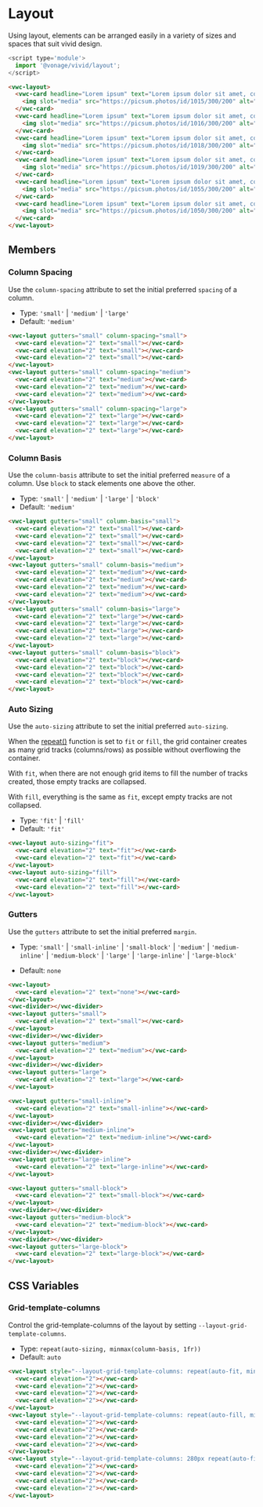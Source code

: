 # Layout

Using layout, elements can be arranged easily in a variety of sizes and spaces that suit vivid design.

```js
<script type='module'>
  import '@vonage/vivid/layout';
</script>
```

```html preview
<vwc-layout>
  <vwc-card headline="Lorem ipsum" text="Lorem ipsum dolor sit amet, consectetur adipiscing elit.">
    <img slot="media" src="https://picsum.photos/id/1015/300/200" alt="landscape" style="width: 100%; height: 150px; object-fit: cover;"/>
  </vwc-card>
  <vwc-card headline="Lorem ipsum" text="Lorem ipsum dolor sit amet, consectetur adipiscing elit.">
    <img slot="media" src="https://picsum.photos/id/1016/300/200" alt="landscape" style="width: 100%; height: 150px; object-fit: cover;"/>
  </vwc-card>
  <vwc-card headline="Lorem ipsum" text="Lorem ipsum dolor sit amet, consectetur adipiscing elit.">
    <img slot="media" src="https://picsum.photos/id/1018/300/200" alt="landscape" style="width: 100%; height: 150px; object-fit: cover;"/>
  </vwc-card>
  <vwc-card headline="Lorem ipsum" text="Lorem ipsum dolor sit amet, consectetur adipiscing elit.">
    <img slot="media" src="https://picsum.photos/id/1019/300/200" alt="landscape" style="width: 100%; height: 150px; object-fit: cover;"/>
  </vwc-card>
  <vwc-card headline="Lorem ipsum" text="Lorem ipsum dolor sit amet, consectetur adipiscing elit.">
    <img slot="media" src="https://picsum.photos/id/1055/300/200" alt="landscape" style="width: 100%; height: 150px; object-fit: cover;"/>
  </vwc-card>
  <vwc-card headline="Lorem ipsum" text="Lorem ipsum dolor sit amet, consectetur adipiscing elit.">
    <img slot="media" src="https://picsum.photos/id/1050/300/200" alt="landscape" style="width: 100%; height: 150px; object-fit: cover;"/>
  </vwc-card>
</vwc-layout>
```

## Members

### Column Spacing

Use the `column-spacing` attribute to set the initial preferred `spacing` of a column.

- Type: `'small'` | `'medium'` | `'large'`
- Default: `'medium'`

```html preview full
<vwc-layout gutters="small" column-spacing="small">
  <vwc-card elevation="2" text="small"></vwc-card>
  <vwc-card elevation="2" text="small"></vwc-card>
  <vwc-card elevation="2" text="small"></vwc-card>
</vwc-layout>
<vwc-layout gutters="small" column-spacing="medium">
  <vwc-card elevation="2" text="medium"></vwc-card>
  <vwc-card elevation="2" text="medium"></vwc-card>
  <vwc-card elevation="2" text="medium"></vwc-card>
</vwc-layout>
<vwc-layout gutters="small" column-spacing="large">
  <vwc-card elevation="2" text="large"></vwc-card>
  <vwc-card elevation="2" text="large"></vwc-card>
  <vwc-card elevation="2" text="large"></vwc-card>
</vwc-layout>
```

### Column Basis

Use the `column-basis` attribute to set the initial preferred `measure` of a column.
Use `block` to stack elements one above the other.

- Type: `'small'` | `'medium'` | `'large'` | `'block'`
- Default: `'medium'`

```html preview full
<vwc-layout gutters="small" column-basis="small">
  <vwc-card elevation="2" text="small"></vwc-card>
  <vwc-card elevation="2" text="small"></vwc-card>
  <vwc-card elevation="2" text="small"></vwc-card>
  <vwc-card elevation="2" text="small"></vwc-card>
</vwc-layout>
<vwc-layout gutters="small" column-basis="medium">
  <vwc-card elevation="2" text="medium"></vwc-card>
  <vwc-card elevation="2" text="medium"></vwc-card>
  <vwc-card elevation="2" text="medium"></vwc-card>
  <vwc-card elevation="2" text="medium"></vwc-card>
</vwc-layout>
<vwc-layout gutters="small" column-basis="large">
  <vwc-card elevation="2" text="large"></vwc-card>
  <vwc-card elevation="2" text="large"></vwc-card>
  <vwc-card elevation="2" text="large"></vwc-card>
  <vwc-card elevation="2" text="large"></vwc-card>
</vwc-layout>
<vwc-layout gutters="small" column-basis="block">
  <vwc-card elevation="2" text="block"></vwc-card>
  <vwc-card elevation="2" text="block"></vwc-card>
  <vwc-card elevation="2" text="block"></vwc-card>
  <vwc-card elevation="2" text="block"></vwc-card>
</vwc-layout>
```


### Auto Sizing

Use the `auto-sizing` attribute to set the initial preferred `auto-sizing`.

When the [repeat()](#css-custom-properties) function is set to `fit` or `fill`, the grid container creates as many grid tracks (columns/rows) as possible without overflowing the container.

With `fit`, when there are not enough grid items to fill the number of tracks created, those empty tracks are collapsed.

With `fill`, everything is the same as `fit`, except empty tracks are not collapsed.

- Type: `'fit'` | `'fill'`
- Default: `'fit'`

```html preview full
<vwc-layout auto-sizing="fit">
  <vwc-card elevation="2" text="fit"></vwc-card>
  <vwc-card elevation="2" text="fit"></vwc-card>
</vwc-layout>
<vwc-layout auto-sizing="fill">
  <vwc-card elevation="2" text="fill"></vwc-card>
  <vwc-card elevation="2" text="fill"></vwc-card>
</vwc-layout>
```

### Gutters

Use the `gutters` attribute to set the initial preferred `margin`.

- Type: `'small'` | `'small-inline'` | `'small-block'` | `'medium'` | `'medium-inline'` | `'medium-block'` | `'large'` | `'large-inline'` | `'large-block'`

- Default: `none`

```html preview full
<vwc-layout>
  <vwc-card elevation="2" text="none"></vwc-card>
</vwc-layout>
<vwc-divider></vwc-divider>
<vwc-layout gutters="small">
  <vwc-card elevation="2" text="small"></vwc-card>
</vwc-layout>
<vwc-divider></vwc-divider>
<vwc-layout gutters="medium">
  <vwc-card elevation="2" text="medium"></vwc-card>
</vwc-layout>
<vwc-divider></vwc-divider>
<vwc-layout gutters="large">
  <vwc-card elevation="2" text="large"></vwc-card>
</vwc-layout>
```

```html preview full
<vwc-layout gutters="small-inline">
  <vwc-card elevation="2" text="small-inline"></vwc-card>
</vwc-layout>
<vwc-divider></vwc-divider>
<vwc-layout gutters="medium-inline">
  <vwc-card elevation="2" text="medium-inline"></vwc-card>
</vwc-layout>
<vwc-divider></vwc-divider>
<vwc-layout gutters="large-inline">
  <vwc-card elevation="2" text="large-inline"></vwc-card>
</vwc-layout>
```

```html preview full
<vwc-layout gutters="small-block">
  <vwc-card elevation="2" text="small-block"></vwc-card>
</vwc-layout>
<vwc-divider></vwc-divider>
<vwc-layout gutters="medium-block">
  <vwc-card elevation="2" text="medium-block"></vwc-card>
</vwc-layout>
<vwc-divider></vwc-divider>
<vwc-layout gutters="large-block">
  <vwc-card elevation="2" text="large-block"></vwc-card>
</vwc-layout>
```

## CSS Variables

### Grid-template-columns

Control the grid-template-columns of the layout by setting `--layout-grid-template-columns`.

- Type: `repeat(auto-sizing, minmax(column-basis, 1fr))`
- Default: `auto`

```html preview full
<vwc-layout style="--layout-grid-template-columns: repeat(auto-fit, minmax(100px, 1fr));">
  <vwc-card elevation="2"></vwc-card>
  <vwc-card elevation="2"></vwc-card>
  <vwc-card elevation="2"></vwc-card>
  <vwc-card elevation="2"></vwc-card>
</vwc-layout>
<vwc-layout style="--layout-grid-template-columns: repeat(auto-fill, minmax(100px, 1fr));">
  <vwc-card elevation="2"></vwc-card>
  <vwc-card elevation="2"></vwc-card>
  <vwc-card elevation="2"></vwc-card>
  <vwc-card elevation="2"></vwc-card>
</vwc-layout>
<vwc-layout style="--layout-grid-template-columns: 280px repeat(auto-fill, minmax(100px, 1fr));">
  <vwc-card elevation="2"></vwc-card>
  <vwc-card elevation="2"></vwc-card>
  <vwc-card elevation="2"></vwc-card>
  <vwc-card elevation="2"></vwc-card>
</vwc-layout>
```
